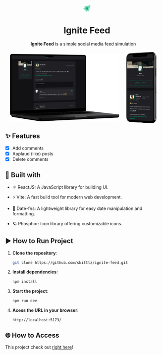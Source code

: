 <div id="user-content-toc" align="center"><ul align="center" style="list-style: none;"><img width="5%" src="./public/favicon.svg"> <summary><h1>Ignite Feed</h1></summary></img></ul></div>

<div align="center"><b>Ignite Feed</b> is a simple social media feed simulation </div>

</br>

<div align="center" style="display: flex; justify-content: center; align-items: center;">
  <img width="70%" src="./public/pc-ignite-feed.png">
  <img width="20%" src="./public/phone-ignite-feed.png" style="margin-left: 20px;">
</div>

## ✨ Features

- [x] Add comments
- [x] Applaud (like) posts
- [x] Delete comments

## 🔧 Built with

- ⚛️ ReactJS: A JavaScript library for building UI.

- ⚡ Vite: A fast build tool for modern web development.

- 📅 Date-fns: A lightweight library for easy date manipulation and formatting.

- 🪐 Phosphor: Icon library offering customizable icons.

## ▶️ How to Run Project

1. **Clone the repository**:

   ```bash
   git clone https://github.com/skitttz/ignite-feed.git
   ```

2. **Install dependencies**:

   ```bash
   npm install
   ```

3. **Start the project**:

   ```bash
   npm run dev
   ```

4. **Acess the URL in your browser:**
   ```
   http://localhost:5173/
   ```

## 🌐 How to Access

This project check out [right here](https://ignite-feed-psi-amber.vercel.app/)!
